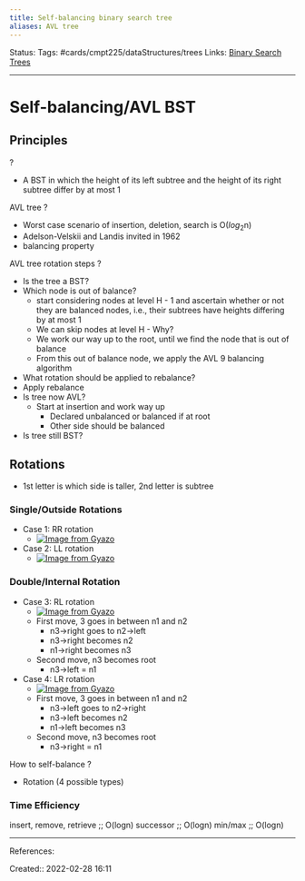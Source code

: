 ```yaml
---
title: Self-balancing binary search tree
aliases: AVL tree
---
```

Status:
Tags: #cards/cmpt225/dataStructures/trees
Links: [Binary Search Trees](out/binary-search-trees.md)
___

# Self-balancing/AVL BST

## Principles
?
- A BST in which the height of its left subtree and the height of its right subtree differ by at most 1
<!--SR:!2022-03-13,2,150-->

AVL tree
?
- Worst case scenario of insertion, deletion, search is O($log_2$n)
- Adelson-Velskii and Landis invited in 1962
- balancing property

AVL tree rotation steps
?
- Is the tree a BST?
- Which node is out of balance?
	- start considering nodes at level H - 1 and ascertain whether or not they are balanced nodes, i.e., their subtrees have heights differing by at most 1
	- We can skip nodes at level H - Why?
	- We work our way up to the root, until we find the node that is out of balance
	- From this out of balance node, we apply the AVL 9 balancing algorithm
- What rotation should be applied to rebalance?
- Apply rebalance
- Is tree now AVL?
	- Start at insertion and work way up
		- Declared unbalanced or balanced if at root
		- Other side should be balanced
- Is tree still BST?

## Rotations
- 1st letter is which side is taller, 2nd letter is subtree
### Single/Outside Rotations
- Case 1: RR rotation
	- [![Image from Gyazo](https://i.gyazo.com/c7e5ff28cbdf9b33bf1900582329cd1c.png)](https://gyazo.com/c7e5ff28cbdf9b33bf1900582329cd1c)
- Case 2: LL rotation
	- [![Image from Gyazo](https://i.gyazo.com/f921cd564a86c1b2392b9f3faf349fa3.png)](https://gyazo.com/f921cd564a86c1b2392b9f3faf349fa3)
### Double/Internal Rotation
- Case 3: RL rotation
	- [![Image from Gyazo](https://i.gyazo.com/180a8cdb69a34628582a02b9f175382b.png)](https://gyazo.com/180a8cdb69a34628582a02b9f175382b)
	- First move, 3 goes in between n1 and n2
		- n3->right goes to n2->left
		- n3->right becomes n2
		- n1->right becomes n3
	- Second move, n3 becomes root
		- n3->left = n1
- Case 4: LR rotation
	- [![Image from Gyazo](https://i.gyazo.com/df08edf60a9e9e6ca3f7bc2adf553c69.png)](https://gyazo.com/df08edf60a9e9e6ca3f7bc2adf553c69)
	- First move, 3 goes in between n1 and n2
		- n3->left goes to n2->right
		- n3->left becomes n2
		- n1->left becomes n3
	- Second move, n3 becomes root
		- n3->right = n1


How to self-balance
?
- Rotation (4 possible types)

### Time Efficiency
insert, remove, retrieve ;; O(logn)
successor ;; O(logn)
min/max ;; O(logn)


___
References:

Created:: 2022-02-28 16:11
